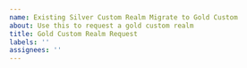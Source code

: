 ```yaml
---
name: Existing Silver Custom Realm Migrate to Gold Custom
about: Use this to request a gold custom realm
title: Gold Custom Realm Request
labels: ''
assignees: ''
---
```

